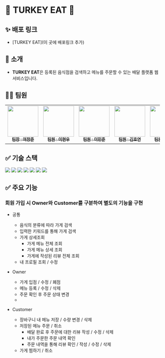 # 🍗 TURKEY EAT 🦃

## ✨ 배포 링크

- [TURKEY EAT](이 곳에 배포링크 추가)

## 👋 소개

- **TURKEY EAT**은 등록된 음식점을 검색하고 메뉴를 주문할 수 있는 배달 플랫폼 웹 서비스입니다.

## 👩‍💻 팀원

<table>
  <tbody>
    <tr>
      <td align="center"><a href="https://github.com/lunaradio24"><img src="https://avatars.githubusercontent.com/u/91360383?v=4" width="100px;" alt=""/><br /><sub><b> 팀장 : 여창준 </b></sub></a><br /></td>
      <td align="center"><a href="https://github.com/benefrihw"><img src="https://avatars.githubusercontent.com/u/167044707?v=4" width="100px;" alt=""/><br /><sub><b> 팀원 : 이현우 </b></sub></a><br /></td>
      <td align="center"><a href="https://github.com/minjun0702"><img src="https://avatars.githubusercontent.com/u/145142726?v=4" width="100px;" alt=""/><br /><sub><b> 팀원 : 이민준 </b></sub></a><br /></td>
      <td align="center"><a href="https://github.com/blueclorox/"><img src="https://avatars.githubusercontent.com/u/165770132?v=4" width="100px;" alt=""/><br /><sub><b> 팀원 : 김호연 </b></sub></a><br /></td>
      <td align="center"><a href="https://github.com/9r3dflam3"><img src="https://avatars.githubusercontent.com/u/167046779?v=4" width="100px;" alt=""/><br /><sub><b> 팀원 : 구남욱 </b></sub></a><br /></td>
    </tr>
  </tbody>
</table>

## ✅ 기술 스택

<img  src="https://img.shields.io/badge/node.js-339933?style=for-the-badge&logo=Node.js&logoColor=white">

<img  src="https://img.shields.io/badge/express-000000?style=for-the-badge&logo=express&logoColor=white">

<img  src="https://img.shields.io/badge/git-F05032?style=for-the-badge&logo=git&logoColor=white">

<img  src="https://img.shields.io/badge/github-181717?style=for-the-badge&logo=github&logoColor=white">

<img  src="https://img.shields.io/badge/amazonrds-527FFF?style=for-the-badge&logo=amazonrds&logoColor=white">

<img  src="https://img.shields.io/badge/mysql-4479A1?style=for-the-badge&logo=mysql&logoColor=white">

<img  src="https://img.shields.io/badge/prisma-2D3748?style=for-the-badge&logo=prisma&logoColor=white">

## ✅ 주요 기능

### 회원 가입 시 Owner와 Customer를 구분하여 별도의 기능을 구현
- 공통
  - 음식의 분류에 따라 가게 검색
  - 입력한 키워드를 통해 가게 검색
  - 가게 상세조회
    - 가게 메뉴 전체 조회
    - 가게 메뉴 상세 조회
    - 가게에 작성된 리뷰 전체 조회
  - 내 프로필 조회 / 수정
  
- Owner
  - 가게 입점 / 수정 / 폐점
  - 메뉴 등록 / 수정 / 삭제
  - 주문 확인 후 주문 상태 변경
  - 

- Customer
  - 장바구니 내 메뉴 저장 / 수량 변경 / 삭제
  - 저장된 메뉴 주문 / 취소
    - 배달 완료 후 주문에 대한 리뷰 작성 / 수정 / 삭제
    - 내가 주문한 주문 내역 확인
    - 주문 내역을 통해 리뷰 확인 / 작성 / 수정 / 삭제
  - 가게 찜하기 / 취소
